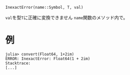 ```
InexactError(name::Symbol, T, val)
```

`val`を型`T`に正確に変換できません `name`関数のメソッド内で。

# 例

```jldoctest
julia> convert(Float64, 1+2im)
ERROR: InexactError: Float64(1 + 2im)
Stacktrace:
[...]
```
